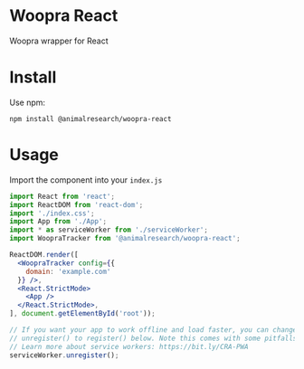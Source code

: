 # Woopra React

Woopra wrapper for React

# Install

Use npm:

```shell
npm install @animalresearch/woopra-react
```

# Usage

Import the component into your `index.js`

```jsx
import React from 'react';
import ReactDOM from 'react-dom';
import './index.css';
import App from './App';
import * as serviceWorker from './serviceWorker';
import WoopraTracker from '@animalresearch/woopra-react';

ReactDOM.render([
  <WoopraTracker config={{
    domain: 'example.com'
  }} />,
  <React.StrictMode>
    <App />
  </React.StrictMode>,
], document.getElementById('root'));

// If you want your app to work offline and load faster, you can change
// unregister() to register() below. Note this comes with some pitfalls.
// Learn more about service workers: https://bit.ly/CRA-PWA
serviceWorker.unregister();
```